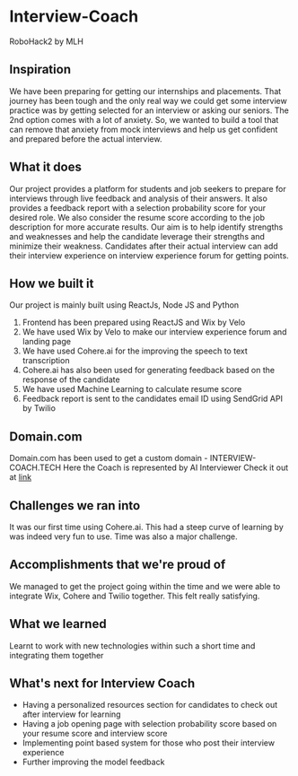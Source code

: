 # Interview-Coach
RoboHack2 by MLH

## Inspiration
We have been preparing for getting our internships and placements. That journey has been tough and the only real way we could get some interview practice was by getting selected for an interview or asking our seniors. The 2nd option comes with a lot of anxiety. So, we wanted to build a tool that can remove that anxiety from mock interviews and help us get confident and prepared before the actual interview.

## What it does
Our project provides a platform for students and job seekers to prepare for interviews through live feedback and analysis of their answers. It also provides a feedback report with a selection probability score for your desired role. We also consider the resume score according to the job description for more accurate results.
Our aim is to help identify strengths and weaknesses and help the candidate leverage their strengths and minimize their weakness. 
Candidates after their actual interview can add their interview experience on interview experience forum for getting points.

## How we built it
Our project is mainly built using ReactJs, Node JS and Python
1. Frontend has been prepared using ReactJS and Wix by Velo
2. We have used Wix by Velo to make our interview experience forum and landing page
3. We have used Cohere.ai for the improving the speech to text transcription
4. Cohere.ai has also been used for generating feedback based on the response of the candidate
5. We have used Machine Learning to calculate resume score
6. Feedback report is sent to the candidates email ID using SendGrid API by Twilio

## Domain.com
Domain.com has been used to get a custom domain - INTERVIEW-COACH.TECH
Here the Coach is represented by AI Interviewer
Check it out at [link](https://www.interview-coach.tech/)

## Challenges we ran into
It was our first time using Cohere.ai. This had a steep curve of learning by was indeed very fun to use. Time was also a major challenge.

## Accomplishments that we're proud of
We managed to get the project going within the time and we were able to integrate Wix, Cohere and Twilio together. This felt really satisfying.

## What we learned
Learnt to work with new technologies within such a short time and integrating them together

## What's next for Interview Coach
- Having a personalized resources section for candidates to check out after interview for learning
- Having a job opening page with selection probability score based on your resume score and interview score
- Implementing point based system for those who post their interview experience
- Further improving the model feedback 

